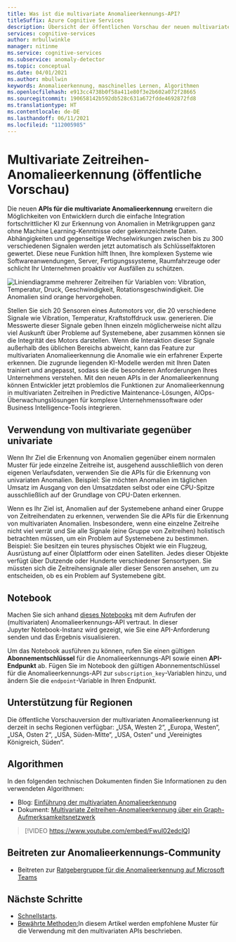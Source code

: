 ```yaml
---
title: Was ist die multivariate Anomalieerkennungs-API?
titleSuffix: Azure Cognitive Services
description: Übersicht der öffentlichen Vorschau der neuen multivariaten Anomalieerkennungs-APIs.
services: cognitive-services
author: mrbullwinkle
manager: nitinme
ms.service: cognitive-services
ms.subservice: anomaly-detector
ms.topic: conceptual
ms.date: 04/01/2021
ms.author: mbullwin
keywords: Anomalieerkennung, maschinelles Lernen, Algorithmen
ms.openlocfilehash: e913cc4738b0f58a411e80f3e2b602a072f28665
ms.sourcegitcommit: 190658142b592db528c631a672fdde4692872fd8
ms.translationtype: HT
ms.contentlocale: de-DE
ms.lasthandoff: 06/11/2021
ms.locfileid: "112005985"
---
```

# <a name="multivariate-time-series-anomaly-detection-public-preview"></a>Multivariate Zeitreihen-Anomalieerkennung (öffentliche Vorschau)

Die neuen **APIs für die multivariate Anomalieerkennung** erweitern die Möglichkeiten von Entwicklern durch die einfache Integration fortschrittlicher KI zur Erkennung von Anomalien in Metrikgruppen ganz ohne Machine Learning-Kenntnisse oder gekennzeichnete Daten. Abhängigkeiten und gegenseitige Wechselwirkungen zwischen bis zu 300 verschiedenen Signalen werden jetzt automatisch als Schlüsselfaktoren gewertet. Diese neue Funktion hilft Ihnen, Ihre komplexen Systeme wie Softwareanwendungen, Server, Fertigungssysteme, Raumfahrzeuge oder schlicht Ihr Unternehmen proaktiv vor Ausfällen zu schützen.

![Liniendiagramme mehrerer Zeitreihen für Variablen von: Vibration, Temperatur, Druck, Geschwindigkeit, Rotationsgeschwindigkeit. Die Anomalien sind orange hervorgehoben.](./media/multivariate-graph.png)

Stellen Sie sich 20 Sensoren eines Automotors vor, die 20 verschiedene Signale wie Vibration, Temperatur, Kraftstoffdruck usw. generieren. Die Messwerte dieser Signale geben Ihnen einzeln möglicherweise nicht allzu viel Auskunft über Probleme auf Systemebene, aber zusammen können sie die Integrität des Motors darstellen. Wenn die Interaktion dieser Signale außerhalb des üblichen Bereichs abweicht, kann das Feature zur multivariaten Anomalieerkennung die Anomalie wie ein erfahrener Experte erkennen. Die zugrunde liegenden KI-Modelle werden mit Ihren Daten trainiert und angepasst, sodass sie die besonderen Anforderungen Ihres Unternehmens verstehen. Mit den neuen APIs in der Anomalieerkennung können Entwickler jetzt problemlos die Funktionen zur Anomalieerkennung in multivariaten Zeitreihen in Predictive Maintenance-Lösungen, AIOps-Überwachungslösungen für komplexe Unternehmenssoftware oder Business Intelligence-Tools integrieren.

## <a name="when-to-use-multivariate-versus-univariate"></a>Verwendung von **multivariate** gegenüber **univariate**

Wenn Ihr Ziel die Erkennung von Anomalien gegenüber einem normalen Muster für jede einzelne Zeitreihe ist, ausgehend ausschließlich von deren eigenen Verlaufsdaten, verwenden Sie die APIs für die Erkennung von univariaten Anomalien. Beispiel: Sie möchten Anomalien im täglichen Umsatz im Ausgang von den Umsatzdaten selbst oder eine CPU-Spitze ausschließlich auf der Grundlage von CPU-Daten erkennen.

Wenn es Ihr Ziel ist, Anomalien auf der Systemebene anhand einer Gruppe von Zeitreihendaten zu erkennen, verwenden Sie die APIs für die Erkennung von multivariaten Anomalien. Insbesondere, wenn eine einzelne Zeitreihe nicht viel verrät und Sie alle Signale (eine Gruppe von Zeitreihen) holistisch betrachten müssen, um ein Problem auf Systemebene zu bestimmen. Beispiel: Sie besitzen ein teures physisches Objekt wie ein Flugzeug, Ausrüstung auf einer Ölplattform oder einen Satelliten. Jedes dieser Objekte verfügt über Dutzende oder Hunderte verschiedener Sensortypen. Sie müssten sich die Zeitreihensignale aller dieser Sensoren ansehen, um zu entscheiden, ob es ein Problem auf Systemebene gibt.

## <a name="notebook"></a>Notebook

Machen Sie sich anhand [dieses Notebooks](https://github.com/Azure-Samples/AnomalyDetector/blob/master/ipython-notebook/Multivariate%20API%20Demo%20Notebook.ipynb) mit dem Aufrufen der (multivariaten) Anomalieerkennungs-API vertraut. In dieser Jupyter Notebook-Instanz wird gezeigt, wie Sie eine API-Anforderung senden und das Ergebnis visualisieren.

Um das Notebook ausführen zu können, rufen Sie einen gültigen **Abonnementschlüssel** für die Anomalieerkennungs-API sowie einen **API-Endpunkt** ab. Fügen Sie im Notebook den gültigen Abonnementschlüssel für die Anomalieerkennungs-API zur `subscription_key`-Variablen hinzu, und ändern Sie die `endpoint`-Variable in Ihren Endpunkt.


## <a name="region-support"></a>Unterstützung für Regionen

Die öffentliche Vorschauversion der multivariaten Anomalieerkennung ist derzeit in sechs Regionen verfügbar: „USA, Westen 2“, „Europa, Westen“, „USA, Osten 2“, „USA, Süden-Mitte“, „USA, Osten“ und „Vereinigtes Königreich, Süden“.

## <a name="algorithms"></a>Algorithmen

In den folgenden technischen Dokumenten finden Sie Informationen zu den verwendeten Algorithmen:

* Blog: [Einführung der multivariaten Anomalieerkennung](https://techcommunity.microsoft.com/t5/azure-ai/introducing-multivariate-anomaly-detection/ba-p/2260679)
* Dokument: [Multivariate Zeitreihen-Anomalieerkennung über ein Graph-Aufmerksamkeitsnetzwerk](https://arxiv.org/abs/2009.02040)


> [!VIDEO https://www.youtube.com/embed/FwuI02edclQ]


## <a name="join-the-anomaly-detector-community"></a>Beitreten zur Anomalieerkennungs-Community

- Beitreten zur [Ratgebergruppe für die Anomalieerkennung auf Microsoft Teams](https://aka.ms/AdAdvisorsJoin)

## <a name="next-steps"></a>Nächste Schritte

- [Schnellstarts](./quickstarts/client-libraries-multivariate.md).
- [Bewährte Methoden:](./concepts/best-practices-multivariate.md)In diesem Artikel werden empfohlene Muster für die Verwendung mit den multivariaten APIs beschrieben.
